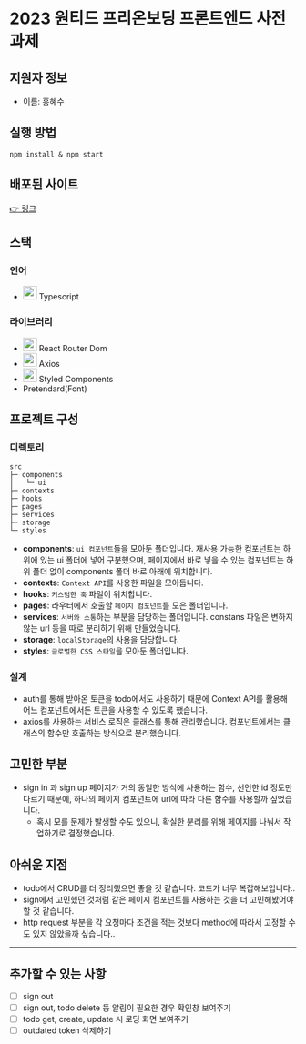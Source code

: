 # 2023 원티드 프리온보딩 프론트엔드 사전 과제

## 지원자 정보

- 이름: 홍혜수

## 실행 방법

```shell
npm install & npm start
```

## 배포된 사이트

[👉 링크](https://fancy-baklava-ed3ee5.netlify.app/)

## 스택

### 언어

- <code><img height="24" width="24" src="https://cdn.simpleicons.org/typescript/3178C6" /></code> Typescript

### 라이브러리

- <code><img height="24" width="24" src="https://cdn.simpleicons.org/reactrouter/CA4245" /></code> React Router Dom
- <code><img height="24" width="24" src="https://cdn.simpleicons.org/axios/5A29E4/" /></code> Axios
- <code><img height="24" width="24" src="https://cdn.simpleicons.org/styledcomponents/DB7093" /></code> Styled Components
- Pretendard(Font)

## 프로젝트 구성

### 디렉토리

```
src
├─ components
│	└─ ui
├─ contexts
├─ hooks
├─ pages
├─ services
├─ storage
└─ styles
```

- **components**: `ui 컴포넌트`들을 모아둔 폴더입니다. 재사용 가능한 컴포넌트는 하위에 있는 ui 폴더에 넣어 구분했으며, 페이지에서 바로 넣을 수 있는 컴포넌트는 하위 폴더 없이 components 폴더 바로 아래에 위치합니다.
- **contexts**: `Context API`를 사용한 파일을 모아둡니다.
- **hooks**: `커스텀한 훅` 파일이 위치합니다.
- **pages**: 라우터에서 호출할 `페이지 컴포넌트`를 모은 폴더입니다.
- **services**: `서버와 소통`하는 부분을 담당하는 폴더입니다. constans 파일은 변하지 않는 url 등을 따로 분리하기 위해 만들었습니다.
- **storage**: `localStorage`의 사용을 담당합니다.
- **styles**: `글로벌한 CSS 스타일`을 모아둔 폴더입니다.

### 설계

- auth를 통해 받아온 토큰을 todo에서도 사용하기 때문에 Context API를 활용해 어느 컴포넌트에서든 토큰을 사용할 수 있도록 했습니다.
- axios를 사용하는 서비스 로직은 클래스를 통해 관리했습니다. 컴포넌트에서는 클래스의 함수만 호출하는 방식으로 분리했습니다.

## 고민한 부분

- sign in 과 sign up 페이지가 거의 동일한 방식에 사용하는 함수, 선언한 id 정도만 다르기 때문에, 하나의 페이지 컴포넌트에 url에 따라 다른 함수를 사용할까 싶었습니다.
  - 혹시 모를 문제가 발생할 수도 있으니, 확실한 분리를 위해 페이지를 나눠서 작업하기로 결정했습니다.

## 아쉬운 지점

- todo에서 CRUD를 더 정리했으면 좋을 것 같습니다. 코드가 너무 복잡해보입니다..
- sign에서 고민했던 것처럼 같은 페이지 컴포넌트를 사용하는 것을 더 고민해봤어야 할 것 같습니다.
- http request 부분을 각 요청마다 조건을 적는 것보다 method에 따라서 고정할 수도 있지 않았을까 싶습니다..

---

## 추가할 수 있는 사항

- [ ] sign out
- [ ] sign out, todo delete 등 알림이 필요한 경우 확인창 보여주기
- [ ] todo get, create, update 시 로딩 화면 보여주기
- [ ] outdated token 삭제하기
